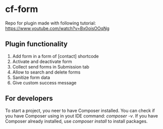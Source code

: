# cf-form
Repo for plugin made with following tutorial: https://www.youtube.com/watch?v=Bx0oisOOqNg

## Plugin functionality
1. Add form in a form of [contact] shortcode
2. Activate and deactivate form
3. Collect send forms in Submission tab
4. Allow to search and delete forms
5. Sanitize form data
6. Give custom success message

## For developers
To start a project, you neer to have Composer installed. You can check if you have Composer using in yout IDE command: *composer -v*.
If you have Composer already installed, use *composer install*  to install packages.